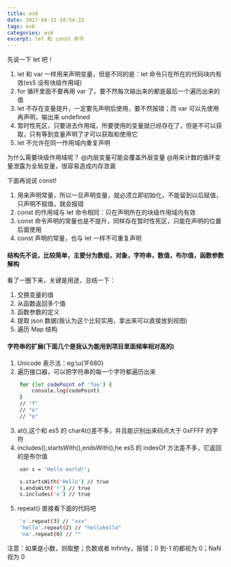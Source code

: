 ```yaml
---
title: es6
date: 2017-04-12 18:54:22
tags: es6
categories: es6
excerpt: let 和 const 命令
---
```


先说一下 let 吧！

1. let 和 var 一样用来声明变量，但是不同的是：let 命令只在所在的代码块内有效(es5 没有块级作用域)
2. for 循环里面不要再用 var 了，要不然每次输出来的都是最后一个遍历出来的值
3. let 不存在变量提升，一定要先声明后使用，要不然报错；而 var 可以先使用再声明，输出来 undefined
4. 暂时性死区，只要进去作用域，所要使用的变量就已经存在了，但是不可以获取，只有等到变量声明了才可以获取和使用它
5. let 不允许在同一作用域内重复声明

<!-- more -->

为什么需要块级作用域呢？
@内层变量可能会覆盖外层变量
@用来计数的循环变量泄露为全局变量，很容易造成内存泄漏

下面再说说 const!

1. 用来声明常量，所以一旦声明变量，就必须立即初始化，不能留到以后赋值，只声明不赋值，就会报错
2. const 的作用域与 let 命令相同：只在声明所在的块级作用域内有效
3. const 命令声明的常量也是不提升，同样存在暂时性死区，只能在声明的位置后面使用
4. const 声明的常量，也与 let 一样不可重复声明

#### 结构先不说，比较简单，主要分为数组，对象，字符串，数值，布尔值，函数参数解构

看了一圈下来，关键是用途，总结一下：

1. 交换变量的值
2. 从函数返回多个值
3. 函数参数的定义
4. 提取 json 数据(我认为这个比较实用，拿出来可以直接放到视图)
5. 遍历 Map 结构

#### 字符串的扩展(下面几个是我认为能用到项目里面频率相对高的)

1. Unicode 表示法：eg:\u{1F680}
2. 遍历接口器，可以把字符串的每一个字符都遍历出来

```bash
    for (let codePoint of 'foo') {
        console.log(codePoint)
    }
    // "f"
    // "o"
    // "o"
```

3. at(),这个和 es5 的 charAt()差不多，并且能识别出来码点大于 0xFFFF 的字符
4. includes(),startsWith(),endsWith(),he es5 的 indexOf 方法差不多，它返回的是布尔值

```bash
    var s = 'Hello world!';

    s.startsWith('Hello') // true
    s.endsWith('!') // true
    s.includes('o') // true
```

5. repeat()
   直接看下面的代码吧

```bash
    'x'.repeat(3) // "xxx"
    'hello'.repeat(2) // "hellohello"
    'na'.repeat(0) // ""
```

注意：如果是小数，则取整；负数或者 Infinity，报错；0 到-1 的都视为 0；NaN 视为 0
